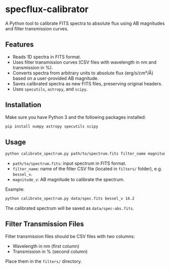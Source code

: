 # specflux-calibrator

A Python tool to calibrate FITS spectra to absolute flux using AB magnitudes and filter transmission curves.

## Features

- Reads 1D spectra in FITS format.
- Uses filter transmission curves (CSV files with wavelength in nm and transmission in %).
- Converts spectra from arbitrary units to absolute flux (erg/s/cm²/Å) based on a user-provided AB magnitude.
- Saves calibrated spectra as new FITS files, preserving original headers.
- Uses `specutils`, `astropy`, and `scipy`.

## Installation

Make sure you have Python 3 and the following packages installed:

```bash
pip install numpy astropy specutils scipy
```

## Usage

```bash
python calibrate_spectrum.py path/to/spectrum.fits filter_name magnitude_v
```

- `path/to/spectrum.fits`: input spectrum in FITS format.
- `filter_name`: name of the filter CSV file (located in `filters/` folder), e.g. `bessel_v`.
- `magnitude_v`: AB magnitude to calibrate the spectrum.

Example:

```bash
python calibrate_spectrum.py data/spec.fits bessel_v 14.2
```

The calibrated spectrum will be saved as `data/spec-abs.fits`.

## Filter Transmission Files

Filter transmission files should be CSV files with two columns:

- Wavelength in nm (first column)
- Transmission in % (second column)

Place them in the `filters/` directory.


